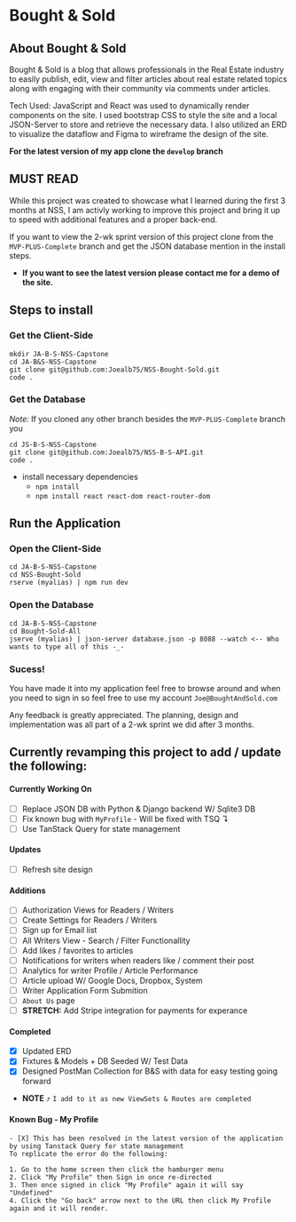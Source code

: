 # Bought & Sold

## About Bought & Sold
Bought & Sold is a blog that allows professionals in the Real Estate industry to easily publish, edit, view and filter articles about real estate related topics along with engaging with their community via comments under articles. 

Tech Used: JavaScript and React was used to dynamically render components on the site. I used bootstrap CSS to style the site and a local JSON-Server to store and retrieve the necessary data. I also utilized an ERD to visualize the dataflow and Figma to wireframe the design of the site. 

**For the latest version of my app clone the `develop` branch**

## MUST READ
While this project was created to showcase what I learned during the first 3 months at NSS, I am activly working to improve this project and bring it up to speed with additional features and a proper back-end. 

If you want to view the 2-wk sprint version of this project clone from the `MVP-PLUS-Complete` branch and get the JSON database mention in the install steps. 

- **If you want to see the latest version please contact me for a demo of the site.**

## Steps to install

### Get the Client-Side
``` 
mkdir JA-B-S-NSS-Capstone 
cd JA-B&S-NSS-Capstone
git clone git@github.com:Joealb75/NSS-Bought-Sold.git
code .
```

### Get the Database 
*Note:* If you cloned any other branch besides the `MVP-PLUS-Complete` branch you
```
cd JS-B-S-NSS-Capstone
git clone git@github.com:Joealb75/NSS-B-S-API.git
code .
```

- install necessary dependencies
  - `npm install`
  - `npm install react react-dom react-router-dom`
 
## Run the Application 
### Open the Client-Side 
```
cd JA-B-S-NSS-Capstone
cd NSS-Bought-Sold
rserve (myalias) | npm run dev
```
### Open the Database 
```
cd JA-B-S-NSS-Capstone
cd Bought-Sold-All
jserve (myalias) | json-server database.json -p 8088 --watch <-- Who wants to type all of this -_-
```
### Sucess!
You have made it into my application
feel free to browse around and when you need to sign in so feel free to use my account `Joe@BoughtAndSold.com`

Any feedback is greatly appreciated. The planning, design and implementation was all part of a 2-wk sprint we did after 3 months. 

## Currently revamping this project to add / update the following:
#### Currently Working On 
- [ ] Replace JSON DB with Python & Django backend W/ Sqlite3 DB 
- [ ] Fix known bug with `MyProfile` - Will be fixed with TSQ ↴
- [ ] Use TanStack Query for state management
#### Updates
- [ ] Refresh site design 
#### Additions 
- [ ] Authorization Views for Readers / Writers
- [ ] Create Settings for Readers / Writers 
- [ ] Sign up for Email list 
- [ ] All Writers View - Search / Filter Functionallity 
- [ ] Add likes / favorites to articles 
- [ ] Notifications for writers when readers like / comment their post
- [ ] Analytics for writer Profile / Article Performance 
- [ ] Article upload W/ Google Docs, Dropbox, System
- [ ] Writer Application Form Submition
- [ ] `About Us` page
- [ ] **STRETCH:** Add Stripe integration for payments for experance 

#### Completed 
- [X] Updated ERD
- [X] Fixtures & Models + DB Seeded W/ Test Data
- [X] Designed PostMan Collection for B&S with data for easy testing going forward
- **NOTE** ⤴ `I add to it as new ViewSets & Routes are completed`

#### Known Bug - My Profile 
```
- [X] This has been resolved in the latest version of the application by using Tanstack Query for state management  
To replicate the error do the following:

1. Go to the home screen then click the hamburger menu
2. Click "My Profile" then Sign in once re-directed
3. Then once signed in click "My Profile" again it will say "Undefined" 
4. Click the "Go back" arrow next to the URL then click My Profile again and it will render. 
```
